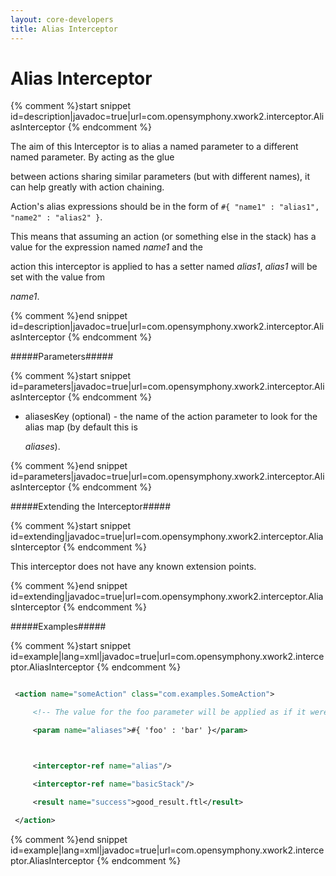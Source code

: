 ```yaml
---
layout: core-developers
title: Alias Interceptor
---
```


# Alias Interceptor



{% comment %}start snippet id=description|javadoc=true|url=com.opensymphony.xwork2.interceptor.AliasInterceptor {% endcomment %}
<p>
 The aim of this Interceptor is to alias a named parameter to a different named parameter. By acting as the glue
 between actions sharing similar parameters (but with different names), it can help greatly with action chaining.

 <p>Action's alias expressions should be in the form of  <code>#{ "name1" : "alias1", "name2" : "alias2" }</code>.
 This means that assuming an action (or something else in the stack) has a value for the expression named <i>name1</i> and the
 action this interceptor is applied to has a setter named <i>alias1</i>, <i>alias1</i> will be set with the value from
 <i>name1</i>.
 </p>
</p>
{% comment %}end snippet id=description|javadoc=true|url=com.opensymphony.xwork2.interceptor.AliasInterceptor {% endcomment %}

#####Parameters#####



{% comment %}start snippet id=parameters|javadoc=true|url=com.opensymphony.xwork2.interceptor.AliasInterceptor {% endcomment %}
<p>
 <ul>

 <li>aliasesKey (optional) - the name of the action parameter to look for the alias map (by default this is
 <i>aliases</i>).</li>

 </ul>
</p>
{% comment %}end snippet id=parameters|javadoc=true|url=com.opensymphony.xwork2.interceptor.AliasInterceptor {% endcomment %}

#####Extending the Interceptor#####



{% comment %}start snippet id=extending|javadoc=true|url=com.opensymphony.xwork2.interceptor.AliasInterceptor {% endcomment %}
<p>
 This interceptor does not have any known extension points.
</p>
{% comment %}end snippet id=extending|javadoc=true|url=com.opensymphony.xwork2.interceptor.AliasInterceptor {% endcomment %}

#####Examples#####



{% comment %}start snippet id=example|lang=xml|javadoc=true|url=com.opensymphony.xwork2.interceptor.AliasInterceptor {% endcomment %}

```xml
 <action name="someAction" class="com.examples.SomeAction">
     <!-- The value for the foo parameter will be applied as if it were named bar -->
     <param name="aliases">#{ 'foo' : 'bar' }</param>

     <interceptor-ref name="alias"/>
     <interceptor-ref name="basicStack"/>
     <result name="success">good_result.ftl</result>
 </action>
```

{% comment %}end snippet id=example|lang=xml|javadoc=true|url=com.opensymphony.xwork2.interceptor.AliasInterceptor {% endcomment %}
